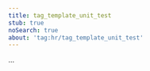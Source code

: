```yaml
---
title: tag_template_unit_test
stub: true
noSearch: true
about: 'tag:hr/tag_template_unit_test'
---
```

  ...
